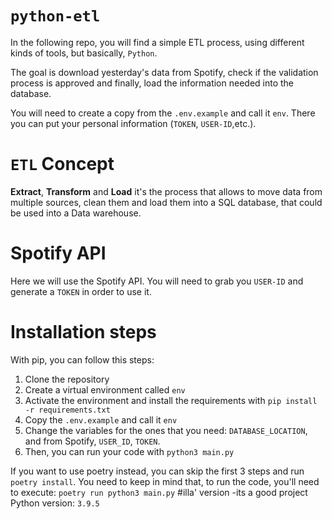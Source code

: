 # `python-etl`

In the following repo, you will find a simple ETL process, using different kinds of tools, but basically, `Python`.

The goal is download yesterday's data from Spotify, check if the validation process is approved and finally, load the information needed into the database.

You will need to create a copy from the `.env.example` and call it `env`. There you can put your personal information (`TOKEN`, `USER-ID`,etc.). 

# `ETL` Concept
**Extract**, **Transform** and **Load** it's the process that allows to move data from multiple sources, clean them and load them into a SQL database, that could be used into a Data warehouse.

# Spotify API
Here we will use the Spotify API. You will need to grab you `USER-ID` and generate a `TOKEN` in order to use it. 

# Installation steps

With pip, you can follow this steps:
1. Clone the repository
1. Create a virtual environment called `env`
1. Activate the environment and install the requirements with `pip install -r requirements.txt`
1. Copy the `.env.example` and call it `env`
1. Change the variables for the ones that you need: `DATABASE_LOCATION`, and from Spotify, `USER_ID`, `TOKEN`.
1. Then, you can run your code with `python3 main.py`


If you want to use poetry instead, you can skip the first 3 steps and run `poetry install`. You need to keep in mind that, to run the code, you'll need to execute: `poetry run python3 main.py`
#illa' version
-its a good project
Python version: `3.9.5`
